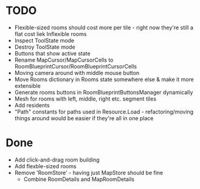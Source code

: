 # TODO
- Flexible-sized rooms should cost more per tile - right now they're still a flat cost liek Inflexible rooms
- Inspect ToolState mode
- Destroy ToolState mode
- Buttons that show active state
- Rename MapCursor/MapCursorCells to RoomBlueprintCursor/RoomBlueprintCursorCells
- Moving camera around with middle mouse button
- Move Rooms dictionary in Rooms state somewhere else & make it more extensible
- Generate rooms buttons in RoomBlueprintButtonsManager dynamically
- Mesh for rooms with left, middle, right etc. segment tiles
- Add residents
- "Path" constants for paths used in Resource.Load - refactoring/moving things around would be easier
  if they're all in one place

# Done
- Add click-and-drag room building
- Add flexble-sized rooms
- Remove 'RoomStore' - having just MapStore should be fine
    - Combine RoomDetails and MapRoomDetails